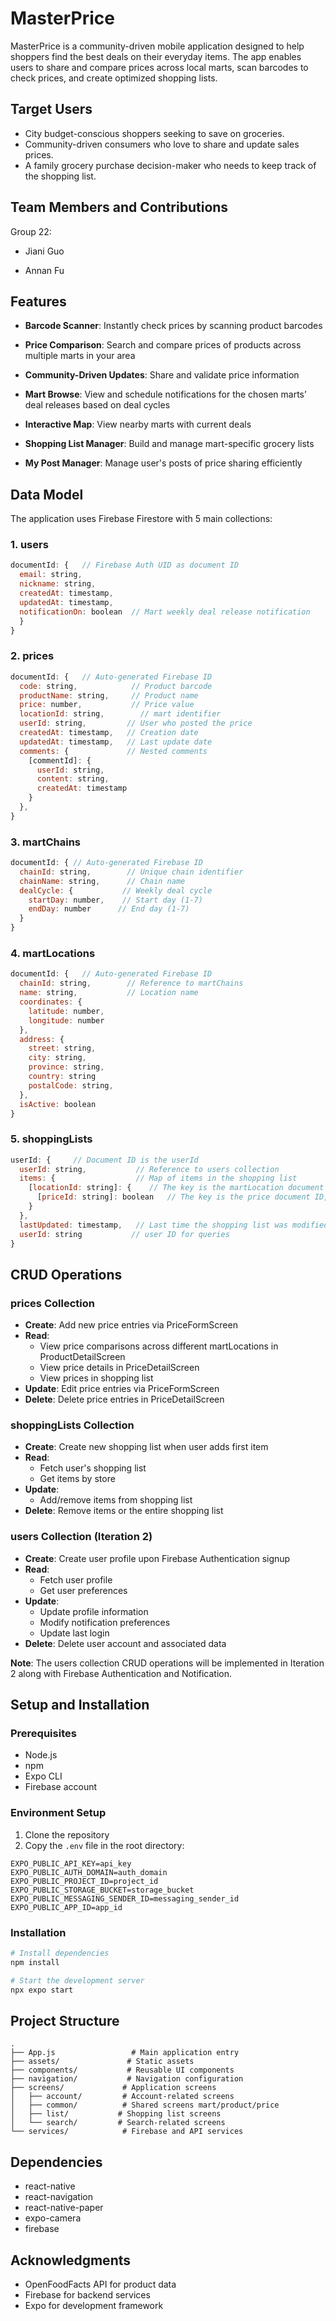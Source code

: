 # MasterPrice

MasterPrice is a community-driven mobile application designed to help shoppers find the best deals on their everyday items. The app enables users to share and compare prices across local marts, scan barcodes to check prices, and create optimized shopping lists.

## Target Users
- City budget-conscious shoppers seeking to save on groceries.
- Community-driven consumers who love to share and update sales prices.
- A family grocery purchase decision-maker who needs to keep track of the shopping
list.

## Team Members and Contributions
Group 22:
- Jiani Guo


- Annan Fu



## Features

- **Barcode Scanner**: Instantly check prices by scanning product barcodes

  
- **Price Comparison**: Search and compare prices of products across multiple marts in your area

  
- **Community-Driven Updates**: Share and validate price information

  
- **Mart Browse**: View and schedule notifications for the chosen marts’ deal releases based on deal cycles

  
- **Interactive Map**: View nearby marts with current deals

  
- **Shopping List Manager**: Build and manage mart-specific grocery lists

  
- **My Post Manager**: Manage user's posts of price sharing efficiently

  

## Data Model

The application uses Firebase Firestore with 5 main collections:

### 1. users
```javascript
documentId: {   // Firebase Auth UID as document ID
  email: string, 
  nickname: string,
  createdAt: timestamp, 
  updatedAt: timestamp,   
  notificationOn: boolean  // Mart weekly deal release notification  
  }
}
```

### 2. prices
```javascript
documentId: {   // Auto-generated Firebase ID              
  code: string,            // Product barcode
  productName: string,     // Product name
  price: number,           // Price value
  locationId: string,        // mart identifier
  userId: string,         // User who posted the price
  createdAt: timestamp,   // Creation date
  updatedAt: timestamp,   // Last update date
  comments: {             // Nested comments
    [commentId]: {
      userId: string,
      content: string,
      createdAt: timestamp
    }
  },
}
```

### 3. martChains
```javascript
documentId: { // Auto-generated Firebase ID
  chainId: string,        // Unique chain identifier
  chainName: string,      // Chain name
  dealCycle: {           // Weekly deal cycle
    startDay: number,    // Start day (1-7)
    endDay: number      // End day (1-7)
  }
}
```

### 4. martLocations
```javascript
documentId: {   // Auto-generated Firebase ID   
  chainId: string,        // Reference to martChains
  name: string,           // Location name
  coordinates: {
    latitude: number,
    longitude: number
  },
  address: {
    street: string,
    city: string,
    province: string,
    country: string
    postalCode: string,
  },
  isActive: boolean
}
```

### 5. shoppingLists
```javascript
userId: {     // Document ID is the userId
  userId: string,           // Reference to users collection
  items: {                  // Map of items in the shopping list
    [locationId: string]: {    // The key is the martLocation document ID from martLocations collections
      [priceId: string]: boolean   // The key is the price document ID, value is always true
    }
  },
  lastUpdated: timestamp,   // Last time the shopping list was modified
  userId: string           // user ID for queries
}
```

## CRUD Operations

### prices Collection
- **Create**: Add new price entries via PriceFormScreen
- **Read**: 
  - View price comparisons across different martLocations in ProductDetailScreen
  - View price details in PriceDetailScreen
  - View prices in shopping list
- **Update**: Edit price entries via PriceFormScreen
- **Delete**: Delete price entries in PriceDetailScreen
  
### shoppingLists Collection
- **Create**: Create new shopping list when user adds first item
- **Read**: 
  - Fetch user's shopping list
  - Get items by store
- **Update**: 
  - Add/remove items from shopping list
- **Delete**: Remove items or the entire shopping list

### users Collection (Iteration 2)
- **Create**: Create user profile upon Firebase Authentication signup
- **Read**: 
  - Fetch user profile
  - Get user preferences
- **Update**: 
  - Update profile information
  - Modify notification preferences
  - Update last login
- **Delete**: Delete user account and associated data

**Note**: The users collection CRUD operations will be implemented in Iteration 2 along with Firebase Authentication and Notification. 

## Setup and Installation

### Prerequisites
- Node.js 
- npm
- Expo CLI
- Firebase account

### Environment Setup
1. Clone the repository
2. Copy the `.env` file in the root directory:
```
EXPO_PUBLIC_API_KEY=api_key
EXPO_PUBLIC_AUTH_DOMAIN=auth_domain
EXPO_PUBLIC_PROJECT_ID=project_id
EXPO_PUBLIC_STORAGE_BUCKET=storage_bucket
EXPO_PUBLIC_MESSAGING_SENDER_ID=messaging_sender_id
EXPO_PUBLIC_APP_ID=app_id
```

### Installation
```bash
# Install dependencies
npm install

# Start the development server
npx expo start
```

## Project Structure
```
.
├── App.js                 # Main application entry
├── assets/               # Static assets
├── components/           # Reusable UI components
├── navigation/           # Navigation configuration
├── screens/             # Application screens
│   ├── account/         # Account-related screens
│   ├── common/          # Shared screens mart/product/price
│   ├── list/           # Shopping list screens
│   └── search/         # Search-related screens
└── services/            # Firebase and API services
```

## Dependencies
- react-native
- react-navigation
- react-native-paper
- expo-camera
- firebase

## Acknowledgments
- OpenFoodFacts API for product data
- Firebase for backend services
- Expo for development framework
